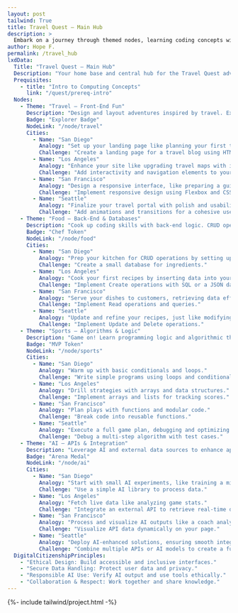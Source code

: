 ```yaml
---
layout: post
tailwind: True
title: Travel Quest — Main Hub
description: >
  Embark on a journey through themed nodes, learning coding concepts with city-based analogies. Explore each theme, travel through cities, and collect Knowledge Tokens to restore the Core.
author: Hope F.
permalink: /travel_hub
lxdData:
  Title: "Travel Quest — Main Hub"
  Description: "Your home base and central hub for the Travel Quest adventure. From here, select a theme, explore its journey across cities, and track your Knowledge Tokens."
  Prequisites:
    - title: "Intro to Computing Concepts"
      link: "/quest/prereq-intro"
  Nodes:
    - Theme: "Travel — Front-End Fun"
      Description: "Design and layout adventures inspired by travel. Explore cities while building interactive UI elements."
      Badge: "Explorer Badge"
      NodeLink: "/node/travel"
      Cities:
        - Name: "San Diego"
          Analogy: "Set up your landing page like planning your first travel itinerary."
          Challenge: "Create a landing page for a travel blog using HTML and CSS."
        - Name: "Los Angeles"
          Analogy: "Enhance your site like upgrading travel maps with interactive routes."
          Challenge: "Add interactivity and navigation elements to your page."
        - Name: "San Francisco"
          Analogy: "Design a responsive interface, like preparing a guide for travelers on different devices."
          Challenge: "Implement responsive design using Flexbox and CSS Grid."
        - Name: "Seattle"
          Analogy: "Finalize your travel portal with polish and usability, ensuring a smooth journey for users."
          Challenge: "Add animations and transitions for a cohesive user experience."
    - Theme: "Food — Back-End & Databases"
      Description: "Cook up coding skills with back-end logic. CRUD operations are your recipes, and databases are your kitchen."
      Badge: "Chef Token"
      NodeLink: "/node/food"
      Cities:
        - Name: "San Diego"
          Analogy: "Prep your kitchen for CRUD operations by setting up your database schema."
          Challenge: "Create a small database for ingredients."
        - Name: "Los Angeles"
          Analogy: "Cook your first recipes by inserting data into your database."
          Challenge: "Implement Create operations with SQL or a JSON database."
        - Name: "San Francisco"
          Analogy: "Serve your dishes to customers, retrieving data efficiently."
          Challenge: "Implement Read operations and queries."
        - Name: "Seattle"
          Analogy: "Update and refine your recipes, just like modifying database entries."
          Challenge: "Implement Update and Delete operations."
    - Theme: "Sports — Algorithms & Logic"
      Description: "Game on! Learn programming logic and algorithmic thinking inspired by sports strategies."
      Badge: "MVP Token"
      NodeLink: "/node/sports"
      Cities:
        - Name: "San Diego"
          Analogy: "Warm up with basic conditionals and loops."
          Challenge: "Write simple programs using loops and conditionals."
        - Name: "Los Angeles"
          Analogy: "Drill strategies with arrays and data structures."
          Challenge: "Implement arrays and lists for tracking scores."
        - Name: "San Francisco"
          Analogy: "Plan plays with functions and modular code."
          Challenge: "Break code into reusable functions."
        - Name: "Seattle"
          Analogy: "Execute a full game plan, debugging and optimizing your programs."
          Challenge: "Debug a multi-step algorithm with test cases."
    - Theme: "AI — APIs & Integration"
      Description: "Leverage AI and external data sources to enhance applications."
      Badge: "Arena Medal"
      NodeLink: "/node/ai"
      Cities:
        - Name: "San Diego"
          Analogy: "Start with small AI experiments, like training a mini bot."
          Challenge: "Use a simple AI library to process data."
        - Name: "Los Angeles"
          Analogy: "Fetch live data like analyzing game stats."
          Challenge: "Integrate an external API to retrieve real-time data."
        - Name: "San Francisco"
          Analogy: "Process and visualize AI outputs like a coach analyzing plays."
          Challenge: "Visualize API data dynamically on your page."
        - Name: "Seattle"
          Analogy: "Deploy AI-enhanced solutions, ensuring smooth integration."
          Challenge: "Combine multiple APIs or AI models to create a functional tool."
  DigitalCitizenshipPrinciples:
    - "Ethical Design: Build accessible and inclusive interfaces."
    - "Secure Data Handling: Protect user data and privacy."
    - "Responsible AI Use: Verify AI output and use tools ethically."
    - "Collaboration & Respect: Work together and share knowledge."
---
```

{%- include tailwind/project.html -%}
